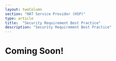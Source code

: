 ```yaml
---
layout: twoColumn
section: "HAT Service Provider (HSP)"
type: article
title:  "Security Requirement Best Practice"
description: "Security Requirement Best Practice"
---
```


# Coming Soon!
